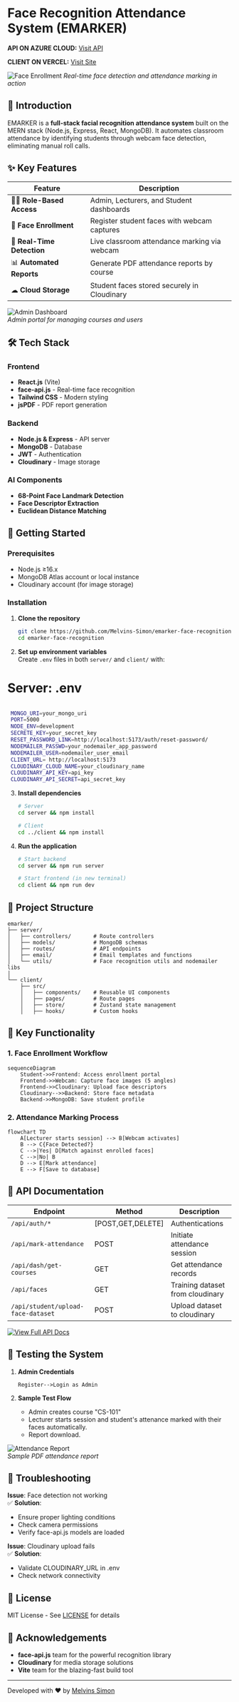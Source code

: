 # Face Recognition Attendance System (EMARKER)

**API ON AZURE CLOUD:** [Visit API](https://emarker-webapp-c9bthufna7ghagh6.eastus-01.azurewebsites.net/emarker-api-doc)

**CLIENT ON VERCEL:** [Visit Site](https://emarker-webapp-c9bthufna7ghagh6.eastus-01.azurewebsites.net/) 


![Face Enrollment](/client/public/session.png)
_Real-time face detection and attendance marking in action_

## 🌟 Introduction

EMARKER is a **full-stack facial recognition attendance system** built on the MERN stack (Node.js, Express, React, MongoDB). It automates classroom attendance by identifying students through webcam face detection, eliminating manual roll calls.

## ✨ Key Features

| Feature                    | Description                                  |
| -------------------------- | -------------------------------------------- |
| 👨🏫 **Role-Based Access** | Admin, Lecturers, and Student dashboards     |
| 📸 **Face Enrollment**     | Register student faces with webcam captures  |
| 🎥 **Real-Time Detection** | Live classroom attendance marking via webcam |
| 📊 **Automated Reports**   | Generate PDF attendance reports by course    |
| ☁ **Cloud Storage**        | Student faces stored securely in Cloudinary  |

![Admin Dashboard](/client/public/dash.png)  
_Admin portal for managing courses and users_

## 🛠 Tech Stack

### Frontend

- **React.js** (Vite)
- **face-api.js** - Real-time face recognition
- **Tailwind CSS** - Modern styling
- **jsPDF** - PDF report generation

### Backend

- **Node.js & Express** - API server
- **MongoDB** - Database
- **JWT** - Authentication
- **Cloudinary** - Image storage

### AI Components

- **68-Point Face Landmark Detection**
- **Face Descriptor Extraction**
- **Euclidean Distance Matching**

## 🚀 Getting Started

### Prerequisites

- Node.js ≥16.x
- MongoDB Atlas account or local instance
- Cloudinary account (for image storage)

### Installation

1. **Clone the repository**

   ```bash
   git clone https://github.com/Melvins-Simon/emarker-face-recognition.git
   cd emarker-face-recognition
   ```

2. **Set up environment variables**  
   Create `.env` files in both `server/` and `client/` with:

# Server: .env

```bash

 MONGO_URI=your_mongo_uri
 PORT=5000
 NODE_ENV=development
 SECRETE_KEY=your_secret_key
 RESET_PASSWORD_LINK=http://localhost:5173/auth/reset-password/
 NODEMAILER_PASSWD=your_nodemailer_app_password
 NODEMAILER_USER=nodemailer_user_email
 CLIENT_URL= http://localhost:5173
 CLOUDINARY_CLOUD_NAME=your_cloudinary_name
 CLOUDINARY_API_KEY=api_key
 CLOUDINARY_API_SECRET=api_secret_key
```

3. **Install dependencies**

   ```bash
   # Server
   cd server && npm install

   # Client
   cd ../client && npm install
   ```

4. **Run the application**

   ```bash
   # Start backend
   cd server && npm run server

   # Start frontend (in new terminal)
   cd client && npm run dev
   ```

## 📂 Project Structure

```
emarker/
├── server/
│   ├── controllers/       # Route controllers
│   ├── models/            # MongoDB schemas
│   ├── routes/            # API endpoints
│   ├── email/             # Email templates and functions
│   └── utils/             # Face recognition utils and nodemailer libs
│
└── client/
    ├── src/
    │   ├── components/    # Reusable UI components
    │   ├── pages/         # Route pages
    │   ├── store/         # Zustand state management
    │   ├── hooks/         # Custom hooks
```

## 🔧 Key Functionality

### 1. Face Enrollment Workflow

```mermaid
sequenceDiagram
    Student->>Frontend: Access enrollment portal
    Frontend->>Webcam: Capture face images (5 angles)
    Frontend->>Cloudinary: Upload face descriptors
    Cloudinary-->>Backend: Store face metadata
    Backend->>MongoDB: Save student profile
```

### 2. Attendance Marking Process

```mermaid
flowchart TD
    A[Lecturer starts session] --> B[Webcam activates]
    B --> C{Face Detected?}
    C -->|Yes| D[Match against enrolled faces]
    C -->|No| B
    D --> E[Mark attendance]
    E --> F[Save to database]
```

## 📜 API Documentation

| Endpoint                           | Method            | Description                      |
| ---------------------------------- | ----------------- | -------------------------------- |
| `/api/auth/*`                      | [POST,GET,DELETE] | Authentications                  |
| `/api/mark-attendance`             | POST              | Initiate attendance session      |
| `/api/dash/get-courses`            | GET               | Get attendance records           |
| `/api/faces`                       | GET               | Training dataset from cloudinary |
| `/api/student/upload-face-dataset` | POST              | Upload dataset to cloudinary     |

[![View Full API Docs](https://img.shields.io/badge/View_Full_API_Documentation-FF6C37?style=for-the-badge)](https://documenter.getpostman.com/view/39583603/2sB2j68AA3)

## 🧪 Testing the System

1. **Admin Credentials**

   ```
   Register-->Login as Admin
   ```

2. **Sample Test Flow**
   - Admin creates course "CS-101"
   - Lecturer starts session and student's attenance marked with their faces automatically.
   - Report download.

![Attendance Report](/client/public/report.png)  
_Sample PDF attendance report_

## 🚨 Troubleshooting

**Issue**: Face detection not working  
✅ **Solution**:

- Ensure proper lighting conditions
- Check camera permissions
- Verify face-api.js models are loaded

**Issue**: Cloudinary upload fails  
✅ **Solution**:

- Validate CLOUDINARY_URL in .env
- Check network connectivity

## 📜 License

MIT License - See [LICENSE](LICENSE) for details

## 🙏 Acknowledgements

- **face-api.js** team for the powerful recognition library
- **Cloudinary** for media storage solutions
- **Vite** team for the blazing-fast build tool

---

Developed with ❤️ by [Melvins Simon](https://github.com/Melvins-Simon)

```

```
